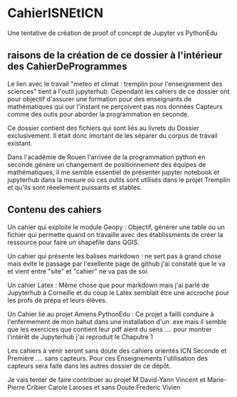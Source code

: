 # CahierISNEtICN
Une tentative de création de proof of concept de Jupyter vs PythonEdu

## raisons de la création de ce dossier à l'intérieur des CahierDeProgrammes 

Le lien avec le travail "meteo et climat : tremplin pour l'enseignement des sciences" tient à l'outil jupyterhub.
Cependant les cahiers de ce dossier ont pour objectif d'assurer une formation pour des enseignants de mathématiques qui our l'instant ne perçoivent pas nos données Capteurs comme des outis pour aborder la programmation en seconde. 

Ce dossier contient des fichiers qui sont liés au livrets du Dossier exclusivement. Il était donc imortant de les séparer
du corpus de travail existant.

Dans l'académie de Rouen l'arrivée de la programmation python en seconde génère un changement de positionnement des équipes de mathématiques,
il me semble essentiel de présenter jupyter notebook  et jupyterhub dans la mesure où ces outils sont utilisés dans le projet Tremplin et qu'ils sont réeelement puissants et stables. 

## Contenu des cahiers 

Un cahier qui exploite le module Geopy : Objectif, générer une table ou un fichier qui permette quand on travaille avec des établissments
de créer la ressource pour faire un shapefile dans QGIS.

Un cahier qui présente les balises markdown : ne sert pas à grand chose mais évite le passage par l'exellente page de github j'ai
constaté que le va et vient entre "site" et "cahier" ne va pas de soi.

Un cahier Latex : Même chose que pour markdown mais j'ai parlé de Jupyterhub à Corneille et du coup le Latex semblait être une accroche 
pour les profs de prépa et leurs élèves.

Un Cahier lié au projet Amiens PythonEdu : Ce projet a failli conduire à l'enfermement de mon bahut dans une installation d'un .exe
mais il semble que les exercices que contient leur pdf aient du sens .... pour montrer l'intérêt de Jupyterhub j'ai reproduit le Chaputre 1 

Les cahiers à venir seront sans doute des cahiers orientés ICN Seconde et Première .... sans capteurs. Pour ces Enseignements l'utilisation des capteurs
sera faite dans les autres dossier de ce dépôt. 

Je vais tenter de faire contribuer au projet M David-Yann Vincent et Marie-Pierre Cribier Carole Laroses et sans Doute Frederic Vivien
 
